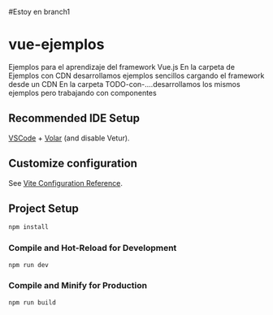 #Estoy en branch1

# vue-ejemplos
Ejemplos para el aprendizaje del framework Vue.js
En la carpeta de Ejemplos con CDN desarrollamos ejemplos sencillos cargando el framework desde un CDN
En la carpeta TODO-con-....desarrollamos los mismos ejemplos pero trabajando con componentes

## Recommended IDE Setup

[VSCode](https://code.visualstudio.com/) + [Volar](https://marketplace.visualstudio.com/items?itemName=Vue.volar) (and disable Vetur).

## Customize configuration

See [Vite Configuration Reference](https://vitejs.dev/config/).

## Project Setup

```sh
npm install
```

### Compile and Hot-Reload for Development

```sh
npm run dev
```

### Compile and Minify for Production

```sh
npm run build
```
